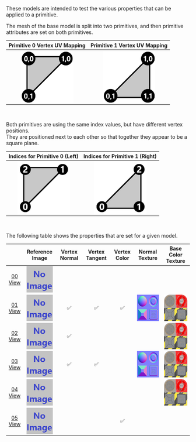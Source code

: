 These models are intended to test the various properties that can be applied to a primitive.  

The mesh of the base model is split into two primitives, and then primitive attributes are set on both primitives.  

Primitive 0 Vertex UV Mapping | Primitive 1 Vertex UV Mapping
:---: | :---:
<img src="Figures/UVSpace2.png" height="144" width="144" align="middle"> | <img src="Figures/UVSpace3.png" height="144" width="144" align="middle"> 

<br>

Both primitives are using the same index values, but have different vertex positions.  
They are positioned next to each other so that together they appear to be a square plane.

Indices for Primitive 0 (Left) | Indices for Primitive 1 (Right)
:---: | :---:
<img src="Figures/Indices_Primitive0.png" height="144" width="144" align="middle"> | <img src="Figures/Indices_Primitive1.png" height="144" width="144" align="middle">


<br>

The following table shows the properties that are set for a given model.  

|   | Reference Image | Vertex Normal | Vertex Tangent | Vertex Color | Normal Texture | Base Color Texture |
| :---: | :---: | :---: | :---: | :---: | :---: | :---: |
| [00](Mesh_Primitives_00.gltf)<br>[View](https://sandbox.babylonjs.com/) | <img src="ReferenceImages/Mesh_Primitives_00.png" align="middle"> |   |   |   |   |   |
| [01](Mesh_Primitives_01.gltf)<br>[View](https://sandbox.babylonjs.com/) | <img src="ReferenceImages/Mesh_Primitives_01.png" align="middle"> | :white_check_mark: | :white_check_mark: | :white_check_mark: | <img src="Thumbnails/Normal_Plane.png" height="72" width="72" align="middle"> | <img src="Thumbnails/BaseColor_Plane.png" height="72" width="72" align="middle"> |
| [02](Mesh_Primitives_02.gltf)<br>[View](https://sandbox.babylonjs.com/) | <img src="ReferenceImages/Mesh_Primitives_02.png" align="middle"> | :white_check_mark: |   |   |   | <img src="Thumbnails/BaseColor_Plane.png" height="72" width="72" align="middle"> |
| [03](Mesh_Primitives_03.gltf)<br>[View](https://sandbox.babylonjs.com/) | <img src="ReferenceImages/Mesh_Primitives_03.png" align="middle"> | :white_check_mark: | :white_check_mark: |   | <img src="Thumbnails/Normal_Plane.png" height="72" width="72" align="middle"> | <img src="Thumbnails/BaseColor_Plane.png" height="72" width="72" align="middle"> |
| [04](Mesh_Primitives_04.gltf)<br>[View](https://sandbox.babylonjs.com/) | <img src="ReferenceImages/Mesh_Primitives_04.png" align="middle"> |   |   |   |   | <img src="Thumbnails/BaseColor_Plane.png" height="72" width="72" align="middle"> |
| [05](Mesh_Primitives_05.gltf)<br>[View](https://sandbox.babylonjs.com/) | <img src="ReferenceImages/Mesh_Primitives_05.png" align="middle"> |   |   | :white_check_mark: |   |   |
 
